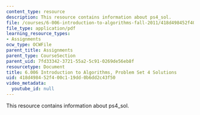```yaml
---
content_type: resource
description: This resource contains information about ps4_sol.
file: /courses/6-006-introduction-to-algorithms-fall-2011/418d498452f400c119dd0b6dd2c43f50_MIT6_006F11_ps4_sol.pdf
file_type: application/pdf
learning_resource_types:
- Assignments
ocw_type: OCWFile
parent_title: Assignments
parent_type: CourseSection
parent_uid: 7fd33342-3721-55a2-5c91-0269de56eb8f
resourcetype: Document
title: 6.006 Introduction to Algorithms, Problem Set 4 Solutions
uid: 418d4984-52f4-00c1-19dd-0b6dd2c43f50
video_metadata:
  youtube_id: null
---
```

This resource contains information about ps4_sol.

